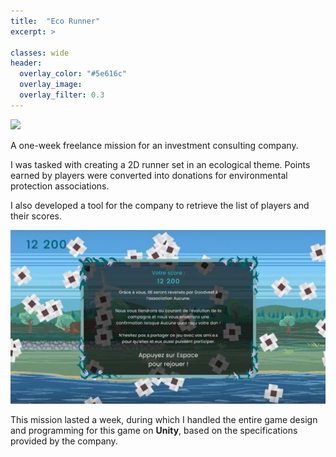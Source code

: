 ```yaml
---
title:  "Eco Runner"
excerpt: >
  
classes: wide
header:
  overlay_color: "#5e616c"
  overlay_image: 
  overlay_filter: 0.3
---
```


![](../assets/images/eco-runner-animated.gif)

A one-week freelance mission for an investment consulting company.


I was tasked with creating a 2D runner set in an ecological theme. Points earned by players were converted into donations for environmental protection associations.

I also developed a tool for the company to retrieve the list of players and their scores.

![](../assets/images/eco-runner-score.png)

This mission lasted a week, during which I handled the entire game design and programming for this game on **Unity**, based on the specifications provided by the company.